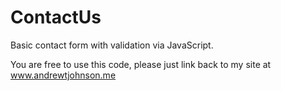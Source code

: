 ContactUs
=========

Basic contact form with validation via JavaScript.

You are free to use this code, please just link back to my site at www.andrewtjohnson.me
